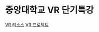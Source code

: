 # 중앙대학교 VR 단기특강

[VR 리소스](https://1drv.ms/f/s!Asker0nVo1TSyM5vX3P6nOovzARO0Q)
[VR 프로젝트](https://github.com/IndieGameMaker/VRFantasy2020)
